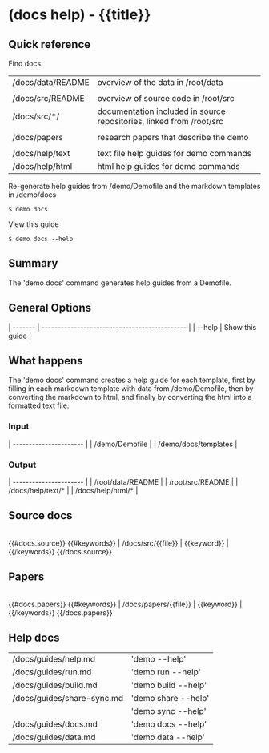 # (docs help) - {{title}}

## Quick reference

Find docs

|                      |                                                                      |
| -------------------- | -------------------------------------------------------------------- |
| /docs/data/README    | overview of the data in /root/data                                   |
|                      |                                                                      |
| /docs/src/README     | overview of source code in /root/src                                 |
| /docs/src/*/         | documentation included in source repositories, linked from /root/src |
|                      |                                                                      |
| /docs/papers         | research papers that describe the demo                               |
|                      |                                                                      |
| /docs/help/text      | text file help guides for demo commands                              |
| /docs/help/html      | html help guides for demo commands                                   |

Re-generate help guides from /demo/Demofile and the markdown templates in /demo/docs

```
$ demo docs
```

View this guide

```
$ demo docs --help
```

## Summary

The 'demo docs' command generates help guides from a Demofile.

## General Options

| -------  | --------------------------------------------- |
| --help   | Show this guide                               |

## What happens

The 'demo docs' command creates a help guide for each template, first by filling in each markdown template with data from /demo/Demofile, then by converting the markdown to html, and finally by converting the html into a formatted text file.

### Input

| ---------------------- |
| /demo/Demofile         |
| /demo/docs/templates   |

### Output

| ---------------------- |
| /root/data/README      |
| /root/src/README       |
| /docs/help/text/*      |
| /docs/help/html/*      |

## Source docs

|                    |             |
| ------------------ | ----------- |
{{#docs.source}}
{{#keywords}}
| /docs/src/{{file}} | {{keyword}} |
{{/keywords}}
{{/docs.source}}

## Papers

|                       |                 |
| --------------------- | --------------- |
{{#docs.papers}}
{{#keywords}}
| /docs/papers/{{file}} | {{keyword}}     |
{{/keywords}}
{{/docs.papers}}

## Help docs

|                              |                      |
| ---------------------------- | -------------------- |
| /docs/guides/help.md         | 'demo --help'        |
| /docs/guides/run.md          | 'demo run --help'    |
| /docs/guides/build.md        | 'demo build --help'  |
| /docs/guides/share-sync.md   | 'demo share --help'  |
|                              | 'demo sync --help'   |
| /docs/guides/docs.md         | 'demo docs --help'   |
| /docs/guides/data.md         | 'demo data --help'   |
